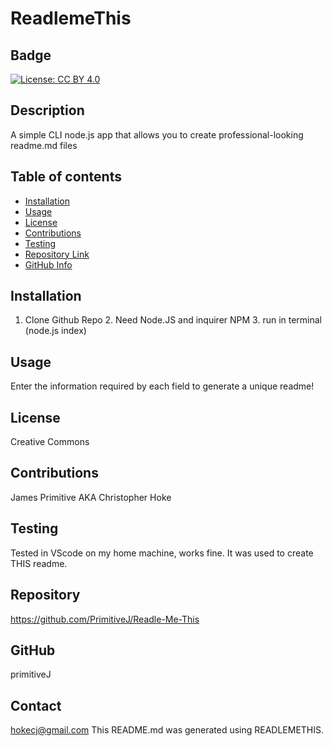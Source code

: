 
  # ReadlemeThis
  ## Badge
  [![License: CC BY 4.0](https://img.shields.io/badge/License-CC_BY_4.0-lightgrey.svg)](https://creativecommons.org/licenses/by/4.0/)
  ## Description 
  A simple CLI node.js app that allows you to create professional-looking readme.md files
  ## Table of contents
  - [Installation](#Installation)
  - [Usage](#Usage)
  - [License](#License)
  - [Contributions](#Contributions)
  - [Testing](#Testing)
  - [Repository Link](#Repository)
  - [GitHub Info](#GitHub) 
  ## Installation
  1. Clone Github Repo 2. Need Node.JS and inquirer NPM 3. run in terminal (node.js index)
  ## Usage
  Enter the information required by each field to generate a unique readme!
  ## License
  Creative Commons
  ## Contributions
  James Primitive AKA Christopher Hoke
  ## Testing
  Tested in VScode on my home machine, works fine. It was used to create THIS readme. 
  ## Repository
  https://github.com/PrimitiveJ/Readle-Me-This
  ## GitHub
  primitiveJ
  ## Contact
  hokecj@gmail.com
  This README.md was generated using READLEMETHIS.
